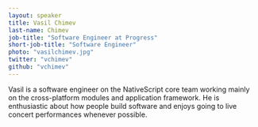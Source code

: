```yaml
---
layout: speaker
title: Vasil Chimev
last-name: Chimev
job-title: "Software Engineer at Progress"
short-job-title: "Software Engineer"
photo: "vasilchimev.jpg"
twitter: "vchimev"
github: "vchimev"
---
```


Vasil is a software engineer on the NativeScript core team working mainly on the cross-platform modules and application framework. He is enthusiastic about how people build software and enjoys going to live concert performances whenever possible.